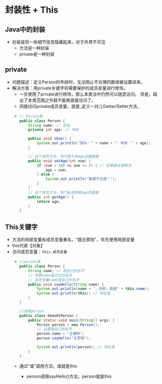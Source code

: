 # 封装性 + This

## Java中的封装

* 封装是将一些细节信息隐藏起来，对于外界不可见
  * 方法是一种封装
  * private是一种封装

## private

* 问题描述：定义Person的年龄时，无法阻止不合理的数值被设置进来。
* 解决方案：用private关键字将需要保护的成员变量进行修饰。
  * 一旦使用了private进行修饰，那么本类当中仍然可以随意访问。 但是，超出了本类范围之外就不能再直接访问了。
  * 间接访问private成员变量，就是_定义一对儿Getter/Setter方法_
  * ```java
    // Person类
    public class Person {
        String name; // 姓名
        private int age; // 年龄

        public void show() {
            System.out.println("我叫：" + name + "，年龄：" + age);
        }

        // 这个成员方法，专门用于向age设置数据
        public void setAge(int num) {
            if (num < 100 && num >= 9) { // 如果是合理情况
                age = num;
            } else {
                System.out.println("数据不合理！");
            }
        }
        // 这个成员方法，专门私语获取age的数据
        public int getAge() {
            return age;
        }
    }
    ```

## This关键字

* 方法的局部变量和成员变量重名，“就近原则”，优先使用局部变量
* this代表【对象】
* 访问成员变量：`this.成员变量`
  * ```java
    //person类
    public class Person {
        String name; // 我自己的名字
        // 参数name是对方的名字
        // 成员变量name是自己的名字
        public void sayHello(String name) {
            System.out.println(name + "，你好。我是" + this.name);
            System.out.println(this); // 地址值
        }
    }

    //调用person
    public class Demo01Person {
        public static void main(String[] args) {
            Person person = new Person();
            // 设置我自己的名字
            person.name = "王健林";
            person.sayHello("王思聪");

            System.out.println(person); // 地址值
        }
    }
    ```

  * 通过“谁”调用方法，谁就是this
    * person调用sayHello\(\)方法，person就是this

